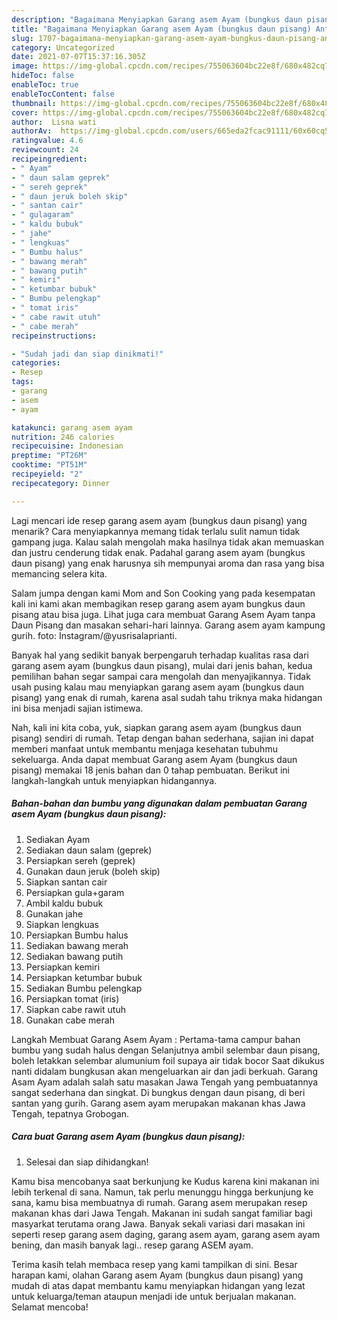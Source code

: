 ```yaml
---
description: "Bagaimana Menyiapkan Garang asem Ayam (bungkus daun pisang) Anti Gagal"
title: "Bagaimana Menyiapkan Garang asem Ayam (bungkus daun pisang) Anti Gagal"
slug: 1707-bagaimana-menyiapkan-garang-asem-ayam-bungkus-daun-pisang-anti-gagal
category: Uncategorized
date: 2021-07-07T15:37:16.305Z
image: https://img-global.cpcdn.com/recipes/755063604bc22e8f/680x482cq70/garang-asem-ayam-bungkus-daun-pisang-foto-resep-utama.jpg
hideToc: false
enableToc: true
enableTocContent: false
thumbnail: https://img-global.cpcdn.com/recipes/755063604bc22e8f/680x482cq70/garang-asem-ayam-bungkus-daun-pisang-foto-resep-utama.jpg
cover: https://img-global.cpcdn.com/recipes/755063604bc22e8f/680x482cq70/garang-asem-ayam-bungkus-daun-pisang-foto-resep-utama.jpg
author:  Lisna wati
authorAv:  https://img-global.cpcdn.com/users/665eda2fcac91111/60x60cq50/avatar.jpg
ratingvalue: 4.6
reviewcount: 24
recipeingredient:
- " Ayam"
- " daun salam geprek"
- " sereh geprek"
- " daun jeruk boleh skip"
- " santan cair"
- " gulagaram"
- " kaldu bubuk"
- " jahe"
- " lengkuas"
- " Bumbu halus"
- " bawang merah"
- " bawang putih"
- " kemiri"
- " ketumbar bubuk"
- " Bumbu pelengkap"
- " tomat iris"
- " cabe rawit utuh"
- " cabe merah"
recipeinstructions:

- "Sudah jadi dan siap dinikmati!"
categories:
- Resep
tags:
- garang
- asem
- ayam

katakunci: garang asem ayam 
nutrition: 246 calories
recipecuisine: Indonesian
preptime: "PT26M"
cooktime: "PT51M"
recipeyield: "2"
recipecategory: Dinner

---
```



Lagi mencari ide resep garang asem ayam (bungkus daun pisang) yang menarik? Cara menyiapkannya memang tidak terlalu sulit namun tidak gampang juga. Kalau salah mengolah maka hasilnya tidak akan memuaskan dan justru cenderung tidak enak. Padahal garang asem ayam (bungkus daun pisang) yang enak harusnya sih mempunyai aroma dan rasa yang bisa memancing selera kita.


Salam jumpa dengan kami Mom and Son Cooking yang pada kesempatan kali ini kami akan membagikan resep garang asem ayam bungkus daun pisang atau bisa juga. Lihat juga cara membuat Garang Asem Ayam tanpa Daun Pisang dan masakan sehari-hari lainnya. Garang asem ayam kampung gurih. foto: Instagram/@yusrisalaprianti.

Banyak hal yang sedikit banyak berpengaruh terhadap kualitas rasa dari garang asem ayam (bungkus daun pisang), mulai dari jenis bahan, kedua pemilihan bahan segar sampai cara mengolah dan menyajikannya. Tidak usah pusing kalau mau menyiapkan garang asem ayam (bungkus daun pisang) yang enak di rumah, karena asal sudah tahu triknya maka hidangan ini bisa menjadi sajian istimewa.


Nah, kali ini kita coba, yuk, siapkan garang asem ayam (bungkus daun pisang) sendiri di rumah. Tetap dengan bahan sederhana, sajian ini dapat memberi manfaat untuk membantu menjaga kesehatan tubuhmu sekeluarga. Anda dapat membuat Garang asem Ayam (bungkus daun pisang) memakai 18 jenis bahan dan 0 tahap pembuatan. Berikut ini langkah-langkah untuk menyiapkan hidangannya.

<!--inarticleads1-->

##### Bahan-bahan dan bumbu yang digunakan dalam pembuatan Garang asem Ayam (bungkus daun pisang):

1. Sediakan  Ayam
1. Sediakan  daun salam (geprek)
1. Persiapkan  sereh (geprek)
1. Gunakan  daun jeruk (boleh skip)
1. Siapkan  santan cair
1. Persiapkan  gula+garam
1. Ambil  kaldu bubuk
1. Gunakan  jahe
1. Siapkan  lengkuas
1. Persiapkan  Bumbu halus
1. Sediakan  bawang merah
1. Sediakan  bawang putih
1. Persiapkan  kemiri
1. Persiapkan  ketumbar bubuk
1. Sediakan  Bumbu pelengkap
1. Persiapkan  tomat (iris)
1. Siapkan  cabe rawit utuh
1. Gunakan  cabe merah


Langkah Membuat Garang Asem Ayam : Pertama-tama campur bahan bumbu yang sudah halus dengan Selanjutnya ambil selembar daun pisang, boleh letakkan selembar alumunium foil supaya air tidak bocor Saat dikukus nanti didalam bungkusan akan mengeluarkan air dan jadi berkuah. Garang Asam Ayam adalah salah satu masakan Jawa Tengah yang pembuatannya sangat sederhana dan singkat. Di bungkus dengan daun pisang, di beri santan yang gurih. Garang asem ayam merupakan makanan khas Jawa Tengah, tepatnya Grobogan. 

<!--inarticleads2-->

##### Cara buat Garang asem Ayam (bungkus daun pisang):


1. Selesai dan siap dihidangkan!

Kamu bisa mencobanya saat berkunjung ke Kudus karena kini makanan ini lebih terkenal di sana. Namun, tak perlu menunggu hingga berkunjung ke sana, kamu bisa membuatnya di rumah. Garang asem merupakan resep makanan khas dari Jawa Tengah. Makanan ini sudah sangat familiar bagi masyarkat terutama orang Jawa. Banyak sekali variasi dari masakan ini seperti resep garang asem daging, garang asem ayam, garang asem ayam bening, dan masih banyak lagi.. resep garang ASEM ayam. 

Terima kasih telah membaca resep yang kami tampilkan di sini. Besar harapan kami, olahan Garang asem Ayam (bungkus daun pisang) yang mudah di atas dapat membantu kamu menyiapkan hidangan yang lezat untuk keluarga/teman ataupun menjadi ide untuk berjualan makanan. Selamat mencoba!
